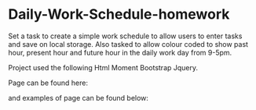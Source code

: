 # Daily-Work-Schedule-homework
Set a task to create a simple work schedule to allow users to enter tasks and save on local storage. Also tasked to allow colour coded to show past hour, present hour and future hour in the daily work day from 9-5pm.

Project used the following
Html
Moment
Bootstrap
Jquery.

Page can be found here:

and examples of page can be found below:


